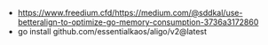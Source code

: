 - https://www.freedium.cfd/https://medium.com/@sddkal/use-betteralign-to-optimize-go-memory-consumption-3736a3172860
- go install github.com/essentialkaos/aligo/v2@latest